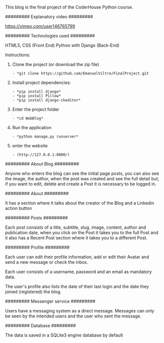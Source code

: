 This blog is the final project of the CoderHouse Python course.

######### Explanatory video #########

https://vimeo.com/user146765799

######### Technologies used #########

HTML5, CSS (Front End)
Python with Django (Back-End)

Instructions:

1.  Clone the project (or download the zip file)

        - *git clone https://github.com/EmanuelViltre/FinalProject.git

2.  Install project dependencies:

        - *pip install django*
        - *pip install Pillow*
        - *pip install django-ckeditor*

3.  Enter the project folder

        - *cd WebBlog*

4.  Run the application

        - *python manage.py runserver*

5.  enter the website

        - (http://127.0.0.1:8000/)

######### About Blog #########

Anyone who enters the blog can see the initial page posts, you can also see the image, the author, when the post was created and see the full detail but, if you want to edit, delete and create a Post it is necessary to be logged in.

######### About #########

It has a section where it talks about the creator of the Blog and a Linkedin action button

######### Posts #########

Each post consists of a title, subtitle, slug, image, content, author and publication date, when you click on the Post it takes you to the full Post and it also has a Recent Post section where it takes you to a different Post.

######### Profile #########

Each user can edit their profile information, add or edit their Avatar and send a new message or check the inbox.

Each user consists of a username, password and an email as mandatory data.

The user's profile also lists the date of their last login and the date they joined (registered) the blog.

######### Messenger service #########

Users have a messaging system as a direct message.
Messages can only be seen by the intended users and the user who sent the message.

######### Database #########

The data is saved in a SQLite3 engine database by default
